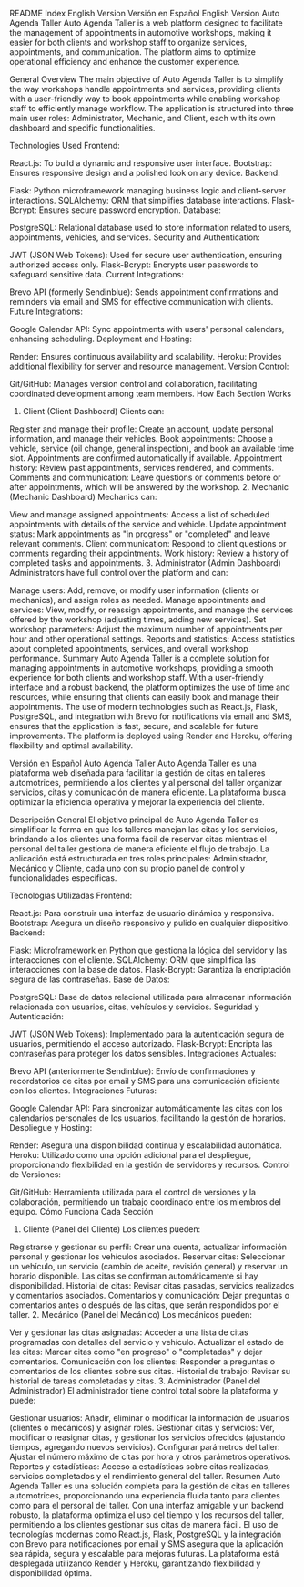 README
Index
English Version
Versión en Español
English Version
Auto Agenda Taller
Auto Agenda Taller is a web platform designed to facilitate the management of appointments in automotive workshops, making it easier for both clients and workshop staff to organize services, appointments, and communication. The platform aims to optimize operational efficiency and enhance the customer experience.

General Overview
The main objective of Auto Agenda Taller is to simplify the way workshops handle appointments and services, providing clients with a user-friendly way to book appointments while enabling workshop staff to efficiently manage workflow. The application is structured into three main user roles: Administrator, Mechanic, and Client, each with its own dashboard and specific functionalities.

Technologies Used
Frontend:

React.js: To build a dynamic and responsive user interface.
Bootstrap: Ensures responsive design and a polished look on any device.
Backend:

Flask: Python microframework managing business logic and client-server interactions.
SQLAlchemy: ORM that simplifies database interactions.
Flask-Bcrypt: Ensures secure password encryption.
Database:

PostgreSQL: Relational database used to store information related to users, appointments, vehicles, and services.
Security and Authentication:

JWT (JSON Web Tokens): Used for secure user authentication, ensuring authorized access only.
Flask-Bcrypt: Encrypts user passwords to safeguard sensitive data.
Current Integrations:

Brevo API (formerly Sendinblue): Sends appointment confirmations and reminders via email and SMS for effective communication with clients.
Future Integrations:

Google Calendar API: Sync appointments with users' personal calendars, enhancing scheduling.
Deployment and Hosting:

Render: Ensures continuous availability and scalability.
Heroku: Provides additional flexibility for server and resource management.
Version Control:

Git/GitHub: Manages version control and collaboration, facilitating coordinated development among team members.
How Each Section Works
1. Client (Client Dashboard)
Clients can:

Register and manage their profile: Create an account, update personal information, and manage their vehicles.
Book appointments: Choose a vehicle, service (oil change, general inspection), and book an available time slot. Appointments are confirmed automatically if available.
Appointment history: Review past appointments, services rendered, and comments.
Comments and communication: Leave questions or comments before or after appointments, which will be answered by the workshop.
2. Mechanic (Mechanic Dashboard)
Mechanics can:

View and manage assigned appointments: Access a list of scheduled appointments with details of the service and vehicle.
Update appointment status: Mark appointments as "in progress" or "completed" and leave relevant comments.
Client communication: Respond to client questions or comments regarding their appointments.
Work history: Review a history of completed tasks and appointments.
3. Administrator (Admin Dashboard)
Administrators have full control over the platform and can:

Manage users: Add, remove, or modify user information (clients or mechanics), and assign roles as needed.
Manage appointments and services: View, modify, or reassign appointments, and manage the services offered by the workshop (adjusting times, adding new services).
Set workshop parameters: Adjust the maximum number of appointments per hour and other operational settings.
Reports and statistics: Access statistics about completed appointments, services, and overall workshop performance.
Summary
Auto Agenda Taller is a complete solution for managing appointments in automotive workshops, providing a smooth experience for both clients and workshop staff. With a user-friendly interface and a robust backend, the platform optimizes the use of time and resources, while ensuring that clients can easily book and manage their appointments. The use of modern technologies such as React.js, Flask, PostgreSQL, and integration with Brevo for notifications via email and SMS, ensures that the application is fast, secure, and scalable for future improvements. The platform is deployed using Render and Heroku, offering flexibility and optimal availability.

Versión en Español
Auto Agenda Taller
Auto Agenda Taller es una plataforma web diseñada para facilitar la gestión de citas en talleres automotrices, permitiendo a los clientes y al personal del taller organizar servicios, citas y comunicación de manera eficiente. La plataforma busca optimizar la eficiencia operativa y mejorar la experiencia del cliente.

Descripción General
El objetivo principal de Auto Agenda Taller es simplificar la forma en que los talleres manejan las citas y los servicios, brindando a los clientes una forma fácil de reservar citas mientras el personal del taller gestiona de manera eficiente el flujo de trabajo. La aplicación está estructurada en tres roles principales: Administrador, Mecánico y Cliente, cada uno con su propio panel de control y funcionalidades específicas.

Tecnologías Utilizadas
Frontend:

React.js: Para construir una interfaz de usuario dinámica y responsiva.
Bootstrap: Asegura un diseño responsivo y pulido en cualquier dispositivo.
Backend:

Flask: Microframework en Python que gestiona la lógica del servidor y las interacciones con el cliente.
SQLAlchemy: ORM que simplifica las interacciones con la base de datos.
Flask-Bcrypt: Garantiza la encriptación segura de las contraseñas.
Base de Datos:

PostgreSQL: Base de datos relacional utilizada para almacenar información relacionada con usuarios, citas, vehículos y servicios.
Seguridad y Autenticación:

JWT (JSON Web Tokens): Implementado para la autenticación segura de usuarios, permitiendo el acceso autorizado.
Flask-Bcrypt: Encripta las contraseñas para proteger los datos sensibles.
Integraciones Actuales:

Brevo API (anteriormente Sendinblue): Envío de confirmaciones y recordatorios de citas por email y SMS para una comunicación eficiente con los clientes.
Integraciones Futuras:

Google Calendar API: Para sincronizar automáticamente las citas con los calendarios personales de los usuarios, facilitando la gestión de horarios.
Despliegue y Hosting:

Render: Asegura una disponibilidad continua y escalabilidad automática.
Heroku: Utilizado como una opción adicional para el despliegue, proporcionando flexibilidad en la gestión de servidores y recursos.
Control de Versiones:

Git/GitHub: Herramienta utilizada para el control de versiones y la colaboración, permitiendo un trabajo coordinado entre los miembros del equipo.
Cómo Funciona Cada Sección
1. Cliente (Panel del Cliente)
Los clientes pueden:

Registrarse y gestionar su perfil: Crear una cuenta, actualizar información personal y gestionar los vehículos asociados.
Reservar citas: Seleccionar un vehículo, un servicio (cambio de aceite, revisión general) y reservar un horario disponible. Las citas se confirman automáticamente si hay disponibilidad.
Historial de citas: Revisar citas pasadas, servicios realizados y comentarios asociados.
Comentarios y comunicación: Dejar preguntas o comentarios antes o después de las citas, que serán respondidos por el taller.
2. Mecánico (Panel del Mecánico)
Los mecánicos pueden:

Ver y gestionar las citas asignadas: Acceder a una lista de citas programadas con detalles del servicio y vehículo.
Actualizar el estado de las citas: Marcar citas como "en progreso" o "completadas" y dejar comentarios.
Comunicación con los clientes: Responder a preguntas o comentarios de los clientes sobre sus citas.
Historial de trabajo: Revisar su historial de tareas completadas y citas.
3. Administrador (Panel del Administrador)
El administrador tiene control total sobre la plataforma y puede:

Gestionar usuarios: Añadir, eliminar o modificar la información de usuarios (clientes o mecánicos) y asignar roles.
Gestionar citas y servicios: Ver, modificar o reasignar citas, y gestionar los servicios ofrecidos (ajustando tiempos, agregando nuevos servicios).
Configurar parámetros del taller: Ajustar el número máximo de citas por hora y otros parámetros operativos.
Reportes y estadísticas: Acceso a estadísticas sobre citas realizadas, servicios completados y el rendimiento general del taller.
Resumen
Auto Agenda Taller es una solución completa para la gestión de citas en talleres automotrices, proporcionando una experiencia fluida tanto para clientes como para el personal del taller. Con una interfaz amigable y un backend robusto, la plataforma optimiza el uso del tiempo y los recursos del taller, permitiendo a los clientes gestionar sus citas de manera fácil. El uso de tecnologías modernas como React.js, Flask, PostgreSQL y la integración con Brevo para notificaciones por email y SMS asegura que la aplicación sea rápida, segura y escalable para mejoras futuras. La plataforma está desplegada utilizando Render y Heroku, garantizando flexibilidad y disponibilidad óptima.
